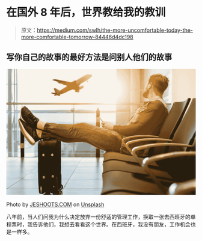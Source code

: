 # 在国外 8 年后，世界教给我的教训

> 原文：<https://medium.com/swlh/the-more-uncomfortable-today-the-more-comfortable-tomorrow-84446d4dc198>

## 写你自己的故事的最好方法是问别人他们的故事

![](img/53aac9465e7f08273a3f6c9e65445b70.png)

Photo by [JESHOOTS.COM](https://unsplash.com/@jeshoots?utm_source=medium&utm_medium=referral) on [Unsplash](https://unsplash.com?utm_source=medium&utm_medium=referral)

八年前，当人们问我为什么决定放弃一份舒适的管理工作，换取一张去西班牙的单程票时，我告诉他们，我想去看看这个世界。在西班牙，我没有朋友，工作机会也是一样多。